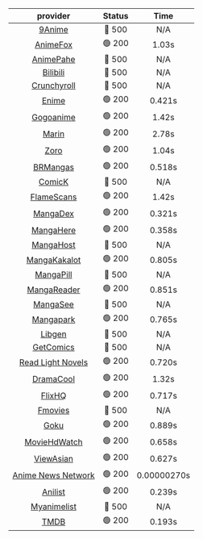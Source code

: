 | **provider** | **Status** | **Time** |
|:--------:|:------:|:----:|
| [9Anime](https://9anime.pl) | 🔴 500 | N/A |
|  [AnimeFox](https://animefox.tv)  | 🟢 200 | 1.03s |
| [AnimePahe](https://animepahe.com) | 🔴 500 | N/A |
| [Bilibili](https://bilibili.tv) | 🔴 500 | N/A |
| [Crunchyroll](https://cronchy.consumet.stream) | 🔴 500 | N/A |
|  [Enime](https://enime.moe)  | 🟢 200 | 0.421s |
|  [Gogoanime](https://gogoanime.cl)  | 🟢 200 | 1.42s |
|  [Marin](https://marin.moe)  | 🟢 200 | 2.78s |
|  [Zoro](https://zoro.to)  | 🟢 200 | 1.04s |
|  [BRMangas](https://www.brmangas.net)  | 🟢 200 | 0.518s |
| [ComicK](https://comick.app) | 🔴 500 | N/A |
|  [FlameScans](https://flamescans.org/)  | 🟢 200 | 1.42s |
|  [MangaDex](https://mangadex.org)  | 🟢 200 | 0.321s |
|  [MangaHere](http://www.mangahere.cc)  | 🟢 200 | 0.358s |
| [MangaHost](https://mangahosted.com) | 🔴 500 | N/A |
|  [MangaKakalot](https://mangakakalot.com)  | 🟢 200 | 0.805s |
| [MangaPill](https://mangapill.com) | 🔴 500 | N/A |
|  [MangaReader](https://mangareader.to)  | 🟢 200 | 0.851s |
| [MangaSee](https://mangasee123.com) | 🔴 500 | N/A |
|  [Mangapark](https://v2.mangapark.net)  | 🟢 200 | 0.765s |
| [Libgen](http://libgen) | 🔴 500 | N/A |
| [GetComics](https://getcomics.info/) | 🔴 500 | N/A |
|  [Read Light Novels](https://readlightnovels.net)  | 🟢 200 | 0.720s |
|  [DramaCool](https://www1.dramacool.cr)  | 🟢 200 | 1.32s |
|  [FlixHQ](https://flixhq.to)  | 🟢 200 | 0.717s |
| [Fmovies](https://fmovies.to) | 🔴 500 | N/A |
|  [Goku](https://goku.sx)  | 🟢 200 | 0.889s |
|  [MovieHdWatch](https://movieshd.watch)  | 🟢 200 | 0.658s |
|  [ViewAsian](https://viewasian.co)  | 🟢 200 | 0.627s |
|  [Anime News Network](https://www.animenewsnetwork.com)  | 🟢 200 | 0.00000270s |
|  [Anilist](https://anilist.co)  | 🟢 200 | 0.239s |
| [Myanimelist](https://myanimelist.net/) | 🔴 500 | N/A |
|  [TMDB](https://www.themoviedb.org)  | 🟢 200 | 0.193s |

